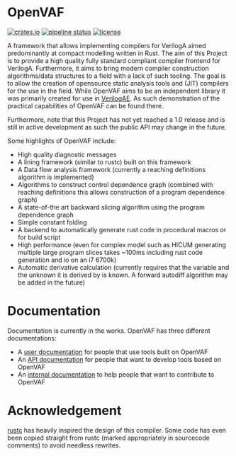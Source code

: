 # OpenVAF

[![crates.io](https://img.shields.io/crates/v/open_vaf)](https://crates.io/crates/open_vaf)
[![pipeline status](https://gitlab.com/DSPOM/OpenVAF/badges/master/pipeline.svg)](https://gitlab.com/DSPOM/OpenVAF/-/commits/master)
[![license](https://img.shields.io/badge/license-GPL%203.0-brightgreen)](https://gitlab.com/DSPOM/OpenVAF/-/blob/master/LICENSE)

A framework that allows implementing compilers for VerilogA aimed predominantly at compact modelling written in Rust.
The aim of this Project is to provide a high quality fully standard compliant compiler frontend for VerilogA.
Furthermore, it aims to bring modern compiler construction algorithms/data structures to a field with a lack of such tooling.
The goal is to allow the creation of opensource static analysis tools and (JIT) compilers for the use in the field.
While OpenVAF aims to be an independent library it was primarily created for use in [VerilogAE](https://dspom.gitlab.io/verilogae/). 
As such demonstration of the practical capabilities of OpenVAF can be found there.

Furthermore, note that this Project has not yet reached a 1.0 release and is still in active development as such the public API may change in the future.

Some highlights of OpenVAF include:

* High quality diagnostic messages
* A lining framework (similar to rustc) built on this framework
* A Data flow analysis framework (currently a reaching definitions algorithm is implemented)
* Algorithms to construct control dependence graph (combined with reaching definitions this allows construction of a program dependence graph)
* A state-of-the art backward slicing algorithm using the program dependence graph
* Simple constant folding 
* A backend to automatically generate rust code in procedural macros or for build script
* High performance (even for complex model such as HICUM generating multiple large program slices takes ~100ms including rust code generation and io on an i7 6700k)
* Automatic derivative calculation (currently requires that the variable and the unknown it is derived by is known. A forward autodiff algorithm may be added in the future)

# Documentation

Documentation is currently in the works. OpenVAF has three different documentations:

* A [user documentation](https://dspom.gitlab.io/OpenVAF) for people that use tools built on OpenVAF
* An [API documentation](https://dspom.gitlab.io/OpenVAF/api_doc/open_vaf/index.html) for people that want to develop tools based on OpenVAF
* An [internal documentation](https://dspom.gitlab.io/OpenVAF/dev_doc/open_vaf/index.html) to help people that want to contribute to OpenVAF

# Acknowledgement

[rustc](https://github.com/rust-lang/rust/) has heavily inspired the design of this compiler. Some code has even been copied straight from rustc (marked appropriately in sourcecode comments) to avoid needless rewrites.
